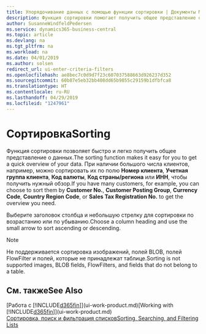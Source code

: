 ```yaml
---
title: Упорядочивание данных с помощью функции сортировки | Документы Майкрософт
description: Функция сортировки помогает получить общее представление о данных. Например, вы можете отсортировать клиентов по коду валюты, чтобы получить выборку клиентов.
author: SusanneWindfeldPedersen
ms.service: dynamics365-business-central
ms.topic: article
ms.devlang: na
ms.tgt_pltfrm: na
ms.workload: na
ms.date: 04/01/2019
ms.author: solsen
redirect_url: ui-enter-criteria-filters
ms.openlocfilehash: ae8bec7c0d9d7f23c607037588663d926237d352
ms.sourcegitcommit: 60b87e5eb32bb408dd65b9855c29159b1dfbfca8
ms.translationtype: HT
ms.contentlocale: ru-RU
ms.lasthandoff: 04/29/2019
ms.locfileid: "1247961"
---
```

# <a name="sorting"></a><span data-ttu-id="37bc6-104">Сортировка</span><span class="sxs-lookup"><span data-stu-id="37bc6-104">Sorting</span></span>
<span data-ttu-id="37bc6-105">Функция сортировки позволяет быстро и легко получить общее представление о данных.</span><span class="sxs-lookup"><span data-stu-id="37bc6-105">The sorting function makes it easy for you to get a quick overview of your data.</span></span> <span data-ttu-id="37bc6-106">При наличии большого числа клиентов, например, можно сортировать их по полю **Номер клиента**, **Учетная группа клиента**, **Код валюты**, **Код страны/региона** или **ИНН**, чтобы получить нужный обзор.</span><span class="sxs-lookup"><span data-stu-id="37bc6-106">If you have many customers, for example, you can choose to sort them by **Customer No.**, **Customer Posting Group**, **Currency Code**, **Country Region Code**, or **Sales Tax Registration No.** to get the overview you need.</span></span>

<span data-ttu-id="37bc6-107">Выберите заголовок столбца и небольшую стрелку для сортировки по возрастанию или по убыванию.</span><span class="sxs-lookup"><span data-stu-id="37bc6-107">Choose a column heading and use the small arrow to sort ascending or descending.</span></span>  

> [!NOTE]  
>   <span data-ttu-id="37bc6-108">Не поддерживается сортировка изображений, полей BLOB, полей FlowFilter и полей, которые не принадлежат таблице.</span><span class="sxs-lookup"><span data-stu-id="37bc6-108">Sorting is not supported images, BLOB fields, FlowFilters, and fields that do not belong to a table.</span></span>

## <a name="see-also"></a><span data-ttu-id="37bc6-109">См. также</span><span class="sxs-lookup"><span data-stu-id="37bc6-109">See Also</span></span>
<span data-ttu-id="37bc6-110">[Работа с [!INCLUDE[d365fin](includes/d365fin_md.md)]](ui-work-product.md)</span><span class="sxs-lookup"><span data-stu-id="37bc6-110">[Working with [!INCLUDE[d365fin](includes/d365fin_md.md)]](ui-work-product.md)</span></span>  
[<span data-ttu-id="37bc6-111">Сортировка, поиск и фильтрация списков</span><span class="sxs-lookup"><span data-stu-id="37bc6-111">Sorting, Searching, and Filtering Lists</span></span>](ui-enter-criteria-filters.md)
